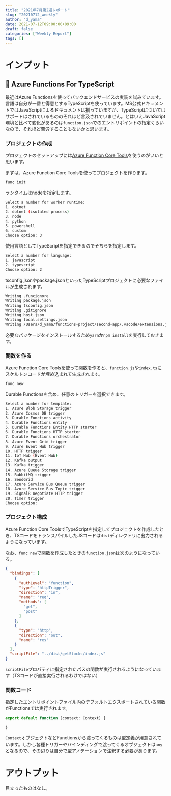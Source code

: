 ```yaml
---
title: "2021年7月第2週レポート"
slug: "20210712_weekly"
author: "d_yama"
date: 2021-07-12T09:00:00+09:00
draft: false
categories: ["Weekly Report"]
tags: []
---
```


# インプット
## 📝 Azure Functions For TypeScript
最近はAzure Functionsを使ってバックエンドサービスの実装を試みています。言語は自分が一番と得意とするTypeScriptを使っています。MS公式ドキュメントではJavaScriptによるドキュメントは揃っていますが、TypeScriptについてはサポートはされているもののそれほど言及されていません。とはいえJavaScript環境と比べて変化があるのは`function.json`でのエントリポイントの指定くらいなので、それほど苦労することもないかと思います。

### プロジェクトの作成
プロジェクトのセットアップには[Azure Function Core Tools](https://docs.microsoft.com/en-us/azure/azure-functions/functions-run-local?tabs=macos%2Ccsharp%2Cbash)を使うのがいいと思います。

まずは、Azure Function Core Toolsを使ってプロジェクトを作ります。

```bash
func init
```

ランタイムはnodeを指定します。

```bash
Select a number for worker runtime:
1. dotnet
2. dotnet (isolated process)
3. node
4. python
5. powershell
6. custom
Choose option: 3
```

使用言語としてTypeScriptを指定できるのでそちらを指定します。

```bash
Select a number for language:
1. javascript
2. typescript
Choose option: 2
```

tsconfig.jsonやpackage.jsonといったTypeScriptプロジェクトに必要なファイルが生成されます。

```bash
Writing .funcignore
Writing package.json
Writing tsconfig.json
Writing .gitignore
Writing host.json
Writing local.settings.json
Writing /Users/d_yama/functions-project/second-app/.vscode/extensions.json
```

必要なパッケージをインストールするため`yarn`か`npm install`を実行しておきます。

### 関数を作る

Azure Function Core Toolsを使って関数を作ると、`function.js`や`index.ts`にスケルトンコードが埋め込まれて生成されます。

```bash
func new
```

Durable Functionsを含め、任意のトリガーを選択できます。

```bash
Select a number for template:
1. Azure Blob Storage trigger
2. Azure Cosmos DB trigger
3. Durable Functions activity
4. Durable Functions entity
5. Durable Functions Entity HTTP starter
6. Durable Functions HTTP starter
7. Durable Functions orchestrator
8. Azure Event Grid trigger
9. Azure Event Hub trigger
10. HTTP trigger
11. IoT Hub (Event Hub)
12. Kafka output
13. Kafka trigger
14. Azure Queue Storage trigger
15. RabbitMQ trigger
16. SendGrid
17. Azure Service Bus Queue trigger
18. Azure Service Bus Topic trigger
19. SignalR negotiate HTTP trigger
20. Timer trigger
Choose option: 
```

### プロジェクト構成
Azure Function Core ToolsでTypeScriptを指定してプロジェクトを作成したとき、TSコードをトランスパイルしたJSコードは`dist`ディレクトリに出力されるようになっています。

なお、`func new`で関数を作成したときの`function.json`は次のようになっている。

```json
{
  "bindings": [
    {
      "authLevel": "function",
      "type": "httpTrigger",
      "direction": "in",
      "name": "req",
      "methods": [
        "get",
        "post"
      ]
    },
    {
      "type": "http",
      "direction": "out",
      "name": "res"
    }
  ],
  "scriptFile": "../dist/getStocks/index.js"
}
```

`scriptFile`プロパティに指定されたパスの関数が実行されるようになっています（TSコードが直接実行されるわけではない）

### 関数コード

指定したエントリポイントファイル内のデフォルトエクスポートされている関数がFunctionsでは実行されます。

```typescript
export default function (context: Context) {
 
}
```

`Context`オブジェクトなどFunctionsから渡ってくるものは型定義が用意されています。しかし各種トリガーやバインディングで渡ってくるオブジェクトは`any`となるので、その辺りは自分で型アノテーションで注釈する必要があります。

# アウトプット

目立ったものはなし。












